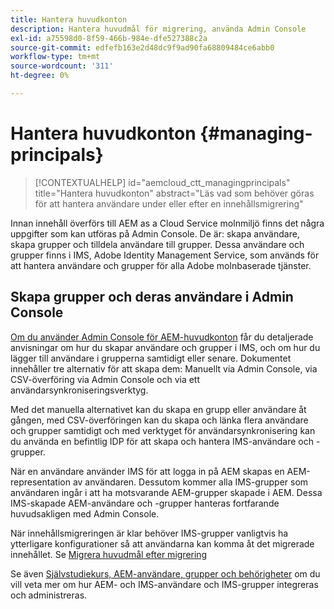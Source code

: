 ```yaml
---
title: Hantera huvudkonton
description: Hantera huvudmål för migrering, använda Admin Console
exl-id: a75598d0-8f59-466b-984e-dfe527388c2a
source-git-commit: edfefb163e2d48dc9f9ad90fa68809484ce6abb0
workflow-type: tm+mt
source-wordcount: '311'
ht-degree: 0%

---
```


# Hantera huvudkonton {#managing-principals}

>[!CONTEXTUALHELP]
>id="aemcloud_ctt_managingprincipals"
>title="Hantera huvudkonton"
>abstract="Läs vad som behöver göras för att hantera användare under eller efter en innehållsmigrering"

Innan innehåll överförs till AEM as a Cloud Service molnmiljö finns det några uppgifter som kan utföras på Admin Console.  De är: skapa användare, skapa grupper och tilldela användare till grupper. Dessa användare och grupper finns i IMS, Adobe Identity Management Service, som används för att hantera användare och grupper för alla Adobe molnbaserade tjänster.

## Skapa grupper och deras användare i Admin Console

[Om du använder Admin Console för AEM-huvudkonton](https://experienceleague.adobe.com/en/docs/experience-manager-cloud-service/content/security/ims-support#how-to-set-up) får du detaljerade anvisningar om hur du skapar användare och grupper i IMS, och om hur du lägger till användare i grupperna samtidigt eller senare.  Dokumentet innehåller tre alternativ för att skapa dem: Manuellt via Admin Console, via CSV-överföring via Admin Console och via ett användarsynkroniseringsverktyg.

Med det manuella alternativet kan du skapa en grupp eller användare åt gången, med CSV-överföringen kan du skapa och länka flera användare och grupper samtidigt och med verktyget för användarsynkronisering kan du använda en befintlig IDP för att skapa och hantera IMS-användare och -grupper.

När en användare använder IMS för att logga in på AEM skapas en AEM-representation av användaren.  Dessutom kommer alla IMS-grupper som användaren ingår i att ha motsvarande AEM-grupper skapade i AEM.  Dessa IMS-skapade AEM-användare och -grupper hanteras fortfarande huvudsakligen med Admin Console.

När innehållsmigreringen är klar behöver IMS-grupper vanligtvis ha ytterligare konfigurationer så att användarna kan komma åt det migrerade innehållet.  Se [Migrera huvudmål efter migrering](/help/journey-migration/managing-principals-after-migration.md)

Se även [Självstudiekurs, AEM-användare, grupper och behörigheter](https://experienceleague.adobe.com/en/docs/experience-manager-learn/cloud-service/accessing/aem-users-groups-and-permissions) om du vill veta mer om hur AEM- och IMS-användare och IMS-grupper integreras och administreras.
